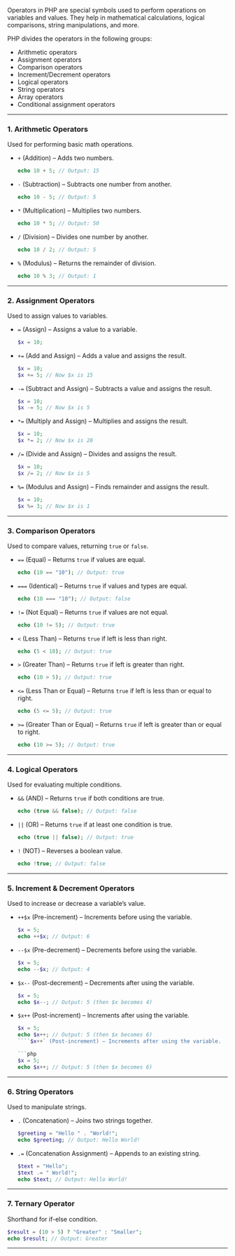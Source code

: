 Operators in PHP are special symbols used to perform operations on variables and values. They help in mathematical calculations, logical comparisons, string manipulations, and more.  

PHP divides the operators in the following groups:

- Arithmetic operators
- Assignment operators
- Comparison operators
- Increment/Decrement operators
- Logical operators
- String operators
- Array operators
- Conditional assignment operators

---

### 1. Arithmetic Operators 

Used for performing basic math operations.  

- `+` (Addition) – Adds two numbers.  
  
  ```php
  echo 10 + 5; // Output: 15
  ```

- `-` (Subtraction) – Subtracts one number from another.  
  
  ```php
  echo 10 - 5; // Output: 5
  ```
  
- `*` (Multiplication) – Multiplies two numbers.  
  
  ```php
  echo 10 * 5; // Output: 50
  ```
  
- `/` (Division) – Divides one number by another.  
  
  ```php
  echo 10 / 2; // Output: 5
  ```
  
- `%` (Modulus) – Returns the remainder of division.  
  
  ```php
  echo 10 % 3; // Output: 1
  ```

---

### 2. Assignment Operators  

Used to assign values to variables.  


- `=` (Assign) – Assigns a value to a variable.  
  
  ```php
  $x = 10;
  ```

- `+=` (Add and Assign) – Adds a value and assigns the result.  
  
  ```php
  $x = 10;
  $x += 5; // Now $x is 15
  ```

- `-=` (Subtract and Assign) – Subtracts a value and assigns the result.  
  
  ```php
  $x = 10;
  $x -= 5; // Now $x is 5
  ```

- `*=` (Multiply and Assign) – Multiplies and assigns the result.  
  
  ```php
  $x = 10;
  $x *= 2; // Now $x is 20
  ```

- `/=` (Divide and Assign) – Divides and assigns the result.  
  
  ```php
  $x = 10;
  $x /= 2; // Now $x is 5
  ```

- `%=` (Modulus and Assign) – Finds remainder and assigns the result.  
  
  ```php
  $x = 10;
  $x %= 3; // Now $x is 1
  ```

---

### 3. Comparison Operators  

Used to compare values, returning `true` or `false`.  


- `==` (Equal) – Returns `true` if values are equal.  
  
  ```php
  echo (10 == "10"); // Output: true
  ```

- `===` (Identical) – Returns `true` if values and types are equal.  
  
  ```php
  echo (10 === "10"); // Output: false
  ```

- `!=` (Not Equal) – Returns `true` if values are not equal.  
  
  ```php
  echo (10 != 5); // Output: true
  ```

- `<` (Less Than) – Returns `true` if left is less than right.  
  
  ```php
  echo (5 < 10); // Output: true
  ```

- `>` (Greater Than) – Returns `true` if left is greater than right.  
  
  ```php
  echo (10 > 5); // Output: true
  ```

- `<=` (Less Than or Equal) – Returns `true` if left is less than or equal to right.  
  
  ```php
  echo (5 <= 5); // Output: true
  ```

- `>=` (Greater Than or Equal) – Returns `true` if left is greater than or equal to right.  
  
  ```php
  echo (10 >= 5); // Output: true
  ```

---

### 4. Logical Operators

Used for evaluating multiple conditions.  


- `&&` (AND) – Returns `true` if both conditions are true.  
  
  ```php
  echo (true && false); // Output: false
  ```

- `||` (OR) – Returns `true` if at least one condition is true.  
  
  ```php
  echo (true || false); // Output: true
  ```

- `!` (NOT) – Reverses a boolean value.  
  
  ```php
  echo !true; // Output: false
  ```

---

### 5. Increment & Decrement Operators  

Used to increase or decrease a variable’s value.  


- `++$x` (Pre-increment) – Increments before using the variable.  
  
  ```php
  $x = 5;
  echo ++$x; // Output: 6
  ```


- `--$x` (Pre-decrement) – Decrements before using the variable.  
  
  ```php
  $x = 5;
  echo --$x; // Output: 4
  ```

- `$x--` (Post-decrement) – Decrements after using the variable.  
  
  ```php
  $x = 5;
  echo $x--; // Output: 5 (then $x becomes 4)
  ```

- `$x++` (Post-increment) – Increments after using the variable.  
  
  ```php
  $x = 5;
  echo $x++; // Output: 5 (then $x becomes 6)
  ````$x++` (Post-increment) – Increments after using the variable.  
  
  ```php
  $x = 5;
  echo $x++; // Output: 5 (then $x becomes 6)
  ```

---

### 6. String Operators  

Used to manipulate strings.  


- `.` (Concatenation) – Joins two strings together.  
  
  ```php
  $greeting = "Hello " . "World!";
  echo $greeting; // Output: Hello World!
  ```

- `.=` (Concatenation Assignment) – Appends to an existing string.  
  
  ```php
  $text = "Hello";
  $text .= " World!";
  echo $text; // Output: Hello World!
  ```

---

### 7. Ternary Operator  

Shorthand for if-else condition.  

```php
$result = (10 > 5) ? "Greater" : "Smaller";
echo $result; // Output: Greater
```

---

